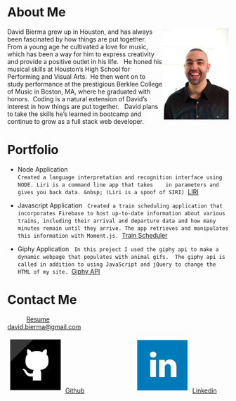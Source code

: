 # About Me

<img src="assets\images\Dave-profile-pic.jpg" alt="Drawing" style="width: 150px; float: right;" /> David Bierma grew up in Houston, and has always been fascinated by how things are put together.&nbsp;  From a young age he cultivated a love for music, which has been a way for him to express creativity and provide a positive outlet in his life.  &nbsp;  He honed his musical skills at Houston’s High School for Performing and Visual Arts.&nbsp; He then went on to study performance at the prestigious Berklee College of Music in Boston, MA, where he graduated with honors.&nbsp;  Coding is a natural extension of David’s interest in how things are put together. &nbsp; David plans to take the skills he’s learned in bootcamp and continue to grow as a full stack web developer.


# Portfolio

* Node Application&nbsp;&nbsp;  
    ```Created a language interpretation and recognition interface using NODE. Liri is a command line app that takes    in parameters and gives you back data. &nbsp; (Liri is a spoof of SIRI)```&nbsp;
 [LIRI](https://github.com/db2147/liriproject)

* Javascript Application&nbsp;&nbsp; 
	```Created a train scheduling application that incorporates Firebase to host up-to-date information about various trains, including their arrival and departure data and how many minutes remain until they arrive. The app retrieves and manipulates this information with Moment.js.```&nbsp;
 [Train Scheduler](https://github.com/db2147/train_scheduler) 

* Giphy Application&nbsp;&nbsp;
	```In this project I used the giphy api to make a dynamic webpage that populates with animal gifs.  The giphy api is called in addition to using JavaScript and jQuery to change the HTML of my site.```&nbsp; 
 [Giphy API](https://github.com/db2147/giphyapi) 

 


 

 


# Contact Me

 &nbsp;&nbsp;&nbsp;&nbsp;&nbsp;&nbsp;&nbsp;&nbsp;&nbsp;&nbsp;&nbsp;[Resume](https://docs.google.com/document/d/1BXZkhTbIOUL2Leg95FUqTBPxjLnW1CKQiRkxPSqtVE8/edit?usp=sharing)   &nbsp;&nbsp;&nbsp;&nbsp;&nbsp;&nbsp;&nbsp;&nbsp;&nbsp;&nbsp;&nbsp;&nbsp;&nbsp;&nbsp;&nbsp;&nbsp;&nbsp;&nbsp;&nbsp;&nbsp;&nbsp;&nbsp;&nbsp;&nbsp;&nbsp;&nbsp;&nbsp;&nbsp;&nbsp;&nbsp;&nbsp;&nbsp;&nbsp;&nbsp;&nbsp;&nbsp;&nbsp;&nbsp;&nbsp;&nbsp;&nbsp;&nbsp;&nbsp;&nbsp;&nbsp;&nbsp;&nbsp;&nbsp;&nbsp;&nbsp;&nbsp;&nbsp;&nbsp;&nbsp;&nbsp;&nbsp;&nbsp;&nbsp;&nbsp;&nbsp;&nbsp;&nbsp;&nbsp;&nbsp;  <david.bierma@gmail.com>

![GitHub Logo](assets/images/github-128.png) [Github](github.com/db2147)&nbsp;&nbsp;&nbsp;&nbsp;&nbsp;&nbsp;&nbsp;&nbsp;&nbsp;&nbsp;&nbsp;&nbsp;&nbsp;&nbsp;&nbsp;&nbsp;&nbsp;&nbsp;&nbsp;&nbsp;&nbsp;&nbsp;&nbsp;&nbsp;&nbsp;&nbsp;&nbsp;&nbsp; ![Linkedin Logo](assets/images/linkedin-128.png) [Linkedin](www.linkedin.com/in/david-bierma)         




 
